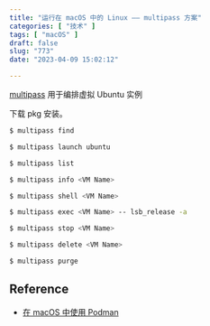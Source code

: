 ```yaml
---
title: "运行在 macOS 中的 Linux —— multipass 方案"
categories: [ "技术" ]
tags: [ "macOS" ]
draft: false
slug: "773"
date: "2023-04-09 15:02:12"

---
```


[ multipass](https://github.com/canonical/multipass) 用于编排虚拟 Ubuntu 实例

下载 pkg 安装。

```bash
$ multipass find

$ multipass launch ubuntu

$ multipass list

$ multipass info <VM Name>

$ multipass shell <VM Name>

$ multipass exec <VM Name> -- lsb_release -a

$ multipass stop <VM Name>

$ multipass delete <VM Name>

$ multipass purge
```

## Reference

* [在 macOS 中使用 Podman](https://icloudnative.io/posts/use-podman-in-macos/)

